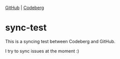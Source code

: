 [GitHub](https://github.com/Tuxilio/sync-test) | [Codeberg](https://codeberg.org/Tuxilio/sync-test)
# sync-test
This is a syncing test between Codeberg and GitHub.

I try to sync issues at the moment :)
